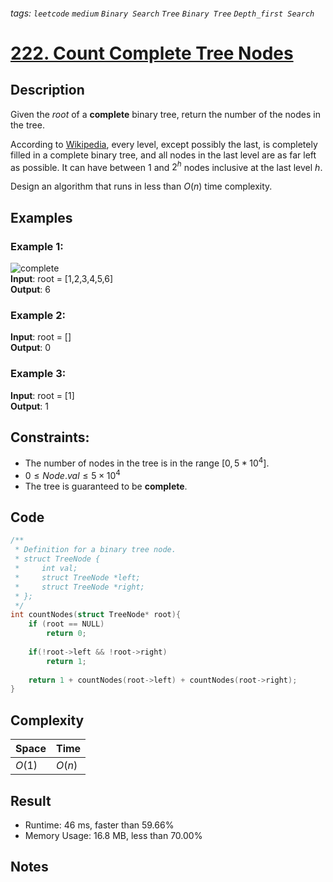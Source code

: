 ###### tags: `leetcode` `medium` `Binary Search` `Tree` `Binary Tree` `Depth_first Search`
# [222. Count Complete Tree Nodes](https://leetcode.com/problems/count-complete-tree-nodes/)

## Description

Given the $root$ of a **complete** binary tree, return the number of the nodes in the tree.  

According to [Wikipedia](https://en.wikipedia.org/wiki/Binary_tree#Types_of_binary_trees), every level, except possibly the last, is completely filled in a complete binary tree, and all nodes in the last level are as far left as possible. It can have between $1$ and $2^h$ nodes inclusive at the last level $h$.  

Design an algorithm that runs in less than $O(n)$ time complexity.  

## Examples
### Example 1:

![complete](https://assets.leetcode.com/uploads/2021/01/14/complete.jpg)  
**Input**: root = [1,2,3,4,5,6]  
**Output**: 6

### Example 2:

**Input**: root = []  
**Output**: 0

### Example 3:

**Input**: root = [1]  
**Output**: 1

## Constraints:

- The number of nodes in the tree is in the range $[0, 5 * 10^4]$.
- $0\leq Node.val\leq 5\times 10^4$
- The tree is guaranteed to be **complete**.

## Code

```c
/**
 * Definition for a binary tree node.
 * struct TreeNode {
 *     int val;
 *     struct TreeNode *left;
 *     struct TreeNode *right;
 * };
 */
int countNodes(struct TreeNode* root){
    if (root == NULL)
        return 0;
    
    if(!root->left && !root->right)
        return 1;
    
    return 1 + countNodes(root->left) + countNodes(root->right);
}
```


## Complexity

|Space |Time  |
|-     |-     |
|$O(1)$|$O(n)$|

## Result

- Runtime: 46 ms, faster than 59.66%
- Memory Usage: 16.8 MB, less than 70.00%

## Notes

